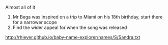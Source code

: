 Almost all of it

1. Mr Bega was inspired on a trip to Miami on his 18th birthday, start there for a narrower scope
2. Find the wider appeal for when the song was released

http://rhiever.github.io/baby-name-explorer/names/S/Sandra.txt

